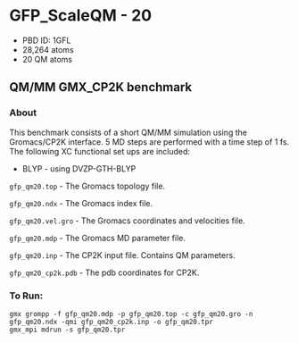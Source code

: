 # GFP_ScaleQM - 20

* PBD ID: 1GFL 
* 28,264 atoms
* 20 QM atoms

## QM/MM GMX_CP2K benchmark

### About

This benchmark consists of a short QM/MM simulation using the Gromacs/CP2K
interface. 
5 MD steps are performed with a time step of 1 fs. The following XC functional 
set ups are included:

* BLYP - using DVZP-GTH-BLYP


``gfp_qm20.top`` - The Gromacs topology file.

``gfp_qm20.ndx`` - The Gromacs index file.

``gfp_qm20.vel.gro`` - The Gromacs coordinates and velocities file.

``gfp_qm20.mdp`` - The Gromacs MD parameter file.

``gfp_qm20.inp`` - The CP2K input file. Contains QM parameters. 

``gfp_qm20_cp2k.pdb`` - The pdb coordinates for CP2K. 


### To Run: 

    gmx grompp -f gfp_qm20.mdp -p gfp_qm20.top -c gfp_qm20.gro -n gfp_qm20.ndx -qmi gfp_qm20_cp2k.inp -o gfp_qm20.tpr
    gmx_mpi mdrun -s gfp_qm20.tpr
